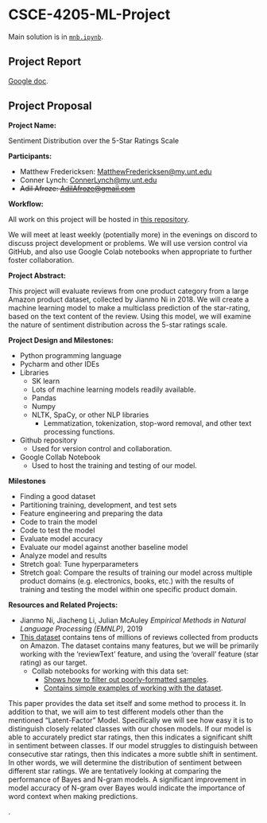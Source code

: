 # CSCE-4205-ML-Project

Main solution is in [`mnb.ipynb`](mnb.ipynb).

## Project Report

[Google doc](https://docs.google.com/document/d/1yk0CV6yxFNDZHfEq3OsAE1frZSlGmX-2C9OQvusIOQ0/).

## Project Proposal

**Project Name:**

Sentiment Distribution over the 5-Star Ratings Scale

**Participants:**

- Matthew Fredericksen: [MatthewFredericksen@my.unt.edu](mailto:MatthewFredericksen@my.unt.edu)
- Conner Lynch: ConnerLynch@my.unt.edu
- ~~Adil Afroze: AdilAfroze@gmail.com~~

**Workflow:**

All work on this project will be hosted in [this repository](https://github.com/mattfredericksen/CSCE-4205-ML-Project).

We will meet at least weekly (potentially more) in the evenings on discord to discuss
project development or problems. We will use version control via GitHub, and also use
Google Colab notebooks when appropriate to further foster collaboration.

**Project Abstract:**

This project will evaluate reviews from one product category from a large Amazon
product dataset, collected by Jianmo Ni in 2018. We will create a machine learning
model to make a multiclass prediction of the star-rating, based on the text content of the
review. Using this model, we will examine the nature of sentiment distribution across the
5-star ratings scale.

**Project Design and Milestones:**

- Python programming language
- Pycharm and other IDEs
- Libraries
  - SK learn
  - Lots of machine learning models readily available.
  - Pandas
  - Numpy
  - NLTK, SpaCy, or other NLP libraries
    - Lemmatization, tokenization, stop-word removal, and other text
processing functions.
-  Github repository
    - Used for version control and collaboration.
- Google Collab Notebook
  - Used to host the training and testing of our model.


**Milestones**

- Finding a good dataset
- Partitioning training, development, and test sets
- Feature engineering and preparing the data
- Code to train the model
- Code to test the model
- Evaluate model accuracy
- Evaluate our model against another baseline model
- Analyze model and results
- Stretch goal: Tune hyperparameters
- Stretch goal: Compare the results of training our model across multiple product
domains (e.g. electronics, books, etc.) with the results of training and testing the
model within one specific product domain.

**Resources and Related Projects:**

- Jianmo Ni, Jiacheng Li, Julian McAuley
    _Empirical Methods in Natural Language Processing (EMNLP)_, 2019  
- [This dataset](https://nijianmo.github.io/amazon/index.html) contains tens of millions of reviews collected from
    products on Amazon. The dataset contains many features, but
    we will be primarily working with the ‘reviewText’ feature, and
    using the ‘overall’ feature (star rating) as our target.  
  - Collab notebooks for working with this data set:  
    - [Shows how to filter out poorly-formatted samples](https://colab.research.google.com/drive/1Zv6MARGQcrBbLHyjPVVMZVnRWsRnVMpV).  
    - [Contains simple examples of working with the dataset](https://colab.research.google.com/drive/12r4KJVbNqjjhiZ6aeiaG809x-Tg5fm8?usp=sharing).

This paper provides the data set itself and some method to process it. In
addition to that, we will aim to test different models other than the
mentioned “Latent-Factor” Model. Specifically we will see how easy it is to
distinguish closely related classes with our chosen models. If our model is
able to accurately predict star ratings, then this indicates a significant shift
in sentiment between classes. If our model struggles to distinguish between
consecutive star ratings, then this indicates a more subtle shift in sentiment.
In other words, we will determine the distribution of sentiment between
different star ratings. We are tentatively looking at comparing the
performance of Bayes and N-gram models. A significant improvement in
model accuracy of N-gram over Bayes would indicate the importance of word
context when making predictions.

.
